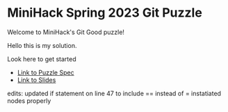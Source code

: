# MiniHack Spring 2023 Git Puzzle

Welcome to MiniHack's Git Good puzzle!

Hello this is my solution. 

Look here to get started
- [Link to Puzzle Spec](https://docs.google.com/document/d/1liSQt-XAfyyEVkuwCPXu3S8veBe8c6_P2vnIRU6RCpg/edit?usp=sharing)
- [Link to Slides](https://docs.google.com/presentation/d/1F5RhFQf6wL2ZlPuHPojoFckWtyn7v3m3-J0q34kCHvk/edit?usp=sharing)

edits:
updated if statement on line 47 to include == instead of =
instatiated nodes properly
